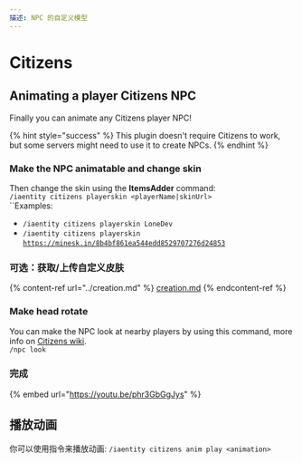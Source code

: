```yaml
---
描述: NPC 的自定义模型
---
```


# Citizens

## Animating a player Citizens NPC

Finally you can animate any Citizens player NPC!

{% hint style="success" %}
This plugin doesn't require Citizens to work, but some servers might need to use it to create NPCs.
{% endhint %}

### Make the NPC animatable and change skin

Then change the skin using the **ItemsAdder** command:\
`/iaentity citizens playerskin <playerName|skinUrl>`\
``Examples:

* `/iaentity citizens playerskin LoneDev`
* `/iaentity citizens playerskin` [`https://minesk.in/8b4bf861ea544edd8529707276d24853`](https://minesk.in/8b4bf861ea544edd8529707276d24853)

### 可选：获取/上传自定义皮肤

{% content-ref url="../creation.md" %}
[creation.md](../creation.md)
{% endcontent-ref %}

### Make head rotate

You can make the NPC look at nearby players by using this command, more info on [Citizens wiki](https://wiki.citizensnpcs.co/Commands).\
`/npc look`

### 完成

{% embed url="https://youtu.be/phr3GbGgJys" %}

## 播放动画

你可以使用指令来播放动画: `/iaentity citizens anim play <animation>`

